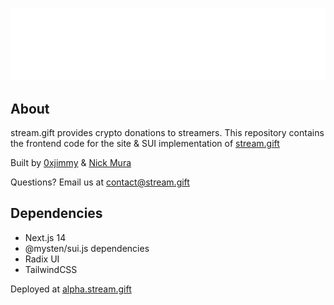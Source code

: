 ![stream-gift-archivo-logo](./public/sg-logo.png)

## About

stream.gift provides crypto donations to streamers. This repository contains the frontend code for the site & SUI implementation of [stream.gift](https://alpha.stream.gift)

Built by [0xjimmy](https://github.com/0xjimmy) & [Nick Mura](https://github.com/nickmura)

Questions? Email us at contact@stream.gift


## Dependencies

- Next.js 14
- @mysten/sui.js dependencies
- Radix UI 
- TailwindCSS

Deployed at [alpha.stream.gift](https://alpha.stream.gift)
